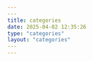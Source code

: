```yaml
---
​---
title: categories
date: 2025-04-02 12:35:26
type: "categories"
layout: "categories"
​---
---
```

